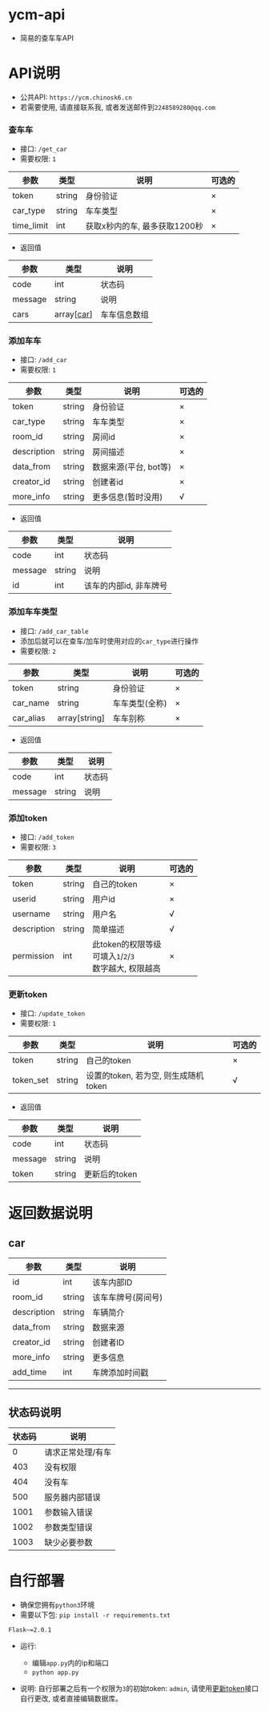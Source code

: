 # ycm-api

- 简易的查车车API



# API说明

- 公共API: `https://ycm.chinosk6.cn`
- 若需要使用, 请直接联系我, 或者发送邮件到`2248589280@qq.com`



### 查车车

- 接口: `/get_car`
- 需要权限: `1`

| 参数       | 类型   | 说明                          | 可选的 |
| ---------- | ------ | ----------------------------- | ------ |
| token      | string | 身份验证                      | ×      |
| car_type   | string | 车车类型                      | ×      |
| time_limit | int    | 获取x秒内的车, 最多获取1200秒 | ×      |

- 返回值

| 参数    | 类型               | 说明         |
| ------- | ------------------ | ------------ |
| code    | int                | 状态码       |
| message | string             | 说明         |
| cars    | array[[car](#car)] | 车车信息数组 |



### 添加车车

- 接口: `/add_car`
- 需要权限: `1`

| 参数        | 类型   | 说明                  | 可选的 |
| ----------- | ------ | --------------------- | ------ |
| token       | string | 身份验证              | ×      |
| car_type    | string | 车车类型              | ×      |
| room_id     | string | 房间id                | ×      |
| description | string | 房间描述              | ×      |
| data_from   | string | 数据来源(平台, bot等) | ×      |
| creator_id  | string | 创建者id              | ×      |
| more_info   | string | 更多信息(暂时没用)    | √      |

- 返回值

| 参数    | 类型   | 说明                   |
| ------- | ------ | ---------------------- |
| code    | int    | 状态码                 |
| message | string | 说明                   |
| id      | int    | 该车的内部id, 非车牌号 |



### 添加车车类型

- 接口: `/add_car_table`
- 添加后就可以在查车/加车时使用对应的`car_type`进行操作
- 需要权限: `2`

| 参数      | 类型          | 说明           | 可选的 |
| --------- | ------------- | -------------- | ------ |
| token     | string        | 身份验证       | ×      |
| car_name  | string        | 车车类型(全称) | ×      |
| car_alias | array[string] | 车车别称       | ×      |

- 返回值

| 参数    | 类型   | 说明                   |
| ------- | ------ | ---------------------- |
| code    | int    | 状态码                 |
| message | string | 说明                   |




### 添加token

- 接口: `/add_token`
- 需要权限: `3`

| 参数        | 类型   | 说明                                                         | 可选的 |
| ----------- | ------ | ------------------------------------------------------------ | ------ |
| token       | string | 自己的token                                                  | ×      |
| userid      | string | 用户id                                                       | ×      |
| username    | string | 用户名                                                       | √      |
| description | string | 简单描述                                                     | √      |
| permission  | int    | 此token的权限等级<br>可填入`1`/`2`/`3`<br>数字越大, 权限越高 | ×      |



### 更新token

- 接口: `/update_token`
- 需要权限: `1`

| 参数      | 类型   | 说明                                 | 可选的 |
| --------- | ------ | ------------------------------------ | ------ |
| token     | string | 自己的token                          | ×      |
| token_set | string | 设置的token, 若为空, 则生成随机token | √      |

- 返回值

| 参数    | 类型   | 说明          |
| ------- | ------ | ------------- |
| code    | int    | 状态码        |
| message | string | 说明          |
| token   | string | 更新后的token |




# 返回数据说明

## car

| 参数        | 类型   | 说明               |
| ----------- | ------ | ------------------ |
| id          | int    | 该车内部ID         |
| room_id     | string | 该车车牌号(房间号) |
| description | string | 车辆简介           |
| data_from   | string | 数据来源           |
| creator_id  | string | 创建者ID           |
| more_info   | string | 更多信息           |
| add_time    | int    | 车牌添加时间戳     |

------

## 状态码说明

| 状态码 | 说明              |
| ------ | ----------------- |
| 0      | 请求正常处理/有车 |
| 403    | 没有权限          |
| 404    | 没有车            |
| 500    | 服务器内部错误    |
| 1001   | 参数输入错误      |
| 1002   | 参数类型错误      |
| 1003   | 缺少必要参数      |



# 自行部署

- 确保您拥有`python3`环境
- 需要以下包: `pip install -r requirements.txt`

```
Flask~=2.0.1
```

- 运行: 
  - 编辑`app.py`内的ip和端口
  - `python app.py`

- 说明: 自行部署之后有一个权限为`3`的初始token: `admin`, 请使用[更新token](#更新token)接口自行更改, 或者直接编辑数据库。

